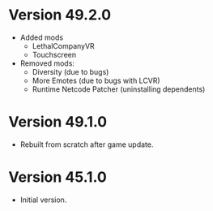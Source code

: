 # Version 49.2.0
- Added mods
    - LethalCompanyVR
    - Touchscreen
- Removed mods:
    - Diversity (due to bugs)
    - More Emotes (due to bugs with LCVR)
    - Runtime Netcode Patcher (uninstalling dependents)

# Version 49.1.0
- Rebuilt from scratch after game update.

# Version 45.1.0
- Initial version.
